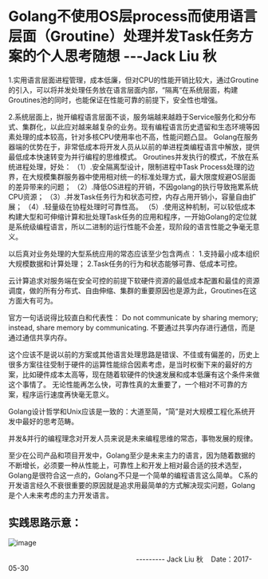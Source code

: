 # Golang不使用OS层process而使用语言层面（Groutine）处理并发Task任务方案的个人思考随想 ---Jack Liu 秋

1.实用语言层面进程管理，成本低廉，但对CPU的性能开销比较大，通过Groutine的引入，可以将并发处理任务放在语言层面内部，“隔离“在系统层面，构建Groutines池的同时，也能保证在性能可靠的前提下，安全性也增强。

2.系统层面上，抛开编程语言层面不谈，服务端越来越趋于Service服务化和分布式、集群化，以此应对越来越复杂的业务。现有编程语言历史遗留和生态环境等因素处理的成本较高，针对多核CPU使用率也不高，性能问题凸显。
Golang在服务器端的优势在于，非常低成本将开发人员从以前的单进程类编程语言中解放，提供最低成本快速转变为并行编程的思维模式。
Groutines并发执行的模式，不放在系统进程处理，好处：
（1）.安全隔离型设计，限制进程中Task Process处理的边界，在大规模集群服务器中使用相对统一的标准处理方式，最大限度规避OS层面的差异带来的问题；
（2）.降低OS进程的开销，不因golang的执行导致拖累系统CPU资源；
（3）.并发Task任务行为和状态可控，内存占用开销小，容量自由扩展；
（4）.轻量级在协程处理时可靠性高。
（5）.使用这种机制，可以较低成本构建大型和可伸缩计算和批处理Task任务的应用和程序，一开始Golang的定位就是系统级编程语言，所以二进制的运行性能不会差，现阶段的语言性能之争毫无意义。

以后真对业务处理的大型系统应用的常态应该至少包含两点：
1.支持最小成本组织大规模数据和计算处理；
2.Task任务的行为和状态能够可靠、低成本可控。

云计算追求对服务端在安全可控的前提下软硬件资源的最低成本配置和最佳的资源调度，做的所有分布式、自由伸缩、集群的重要原因也是源为此，Groutines在这方面大有可为。

官方一句话说得比较直白和代表性：
Do not communicate by sharing memory; instead, share memory by communicating.
不要通过共享内存进行通信，而是通过通信共享内存。

这个应该不是说以前的方案或其他语言处理思路是错误、不佳或有偏差的，历史上很多方案往往受制于硬件的运算性能综合因素考虑，是当时权衡下来的最好的方案，比如硬件成本太高等，现在随着软硬件的快速发展和成本低廉有这个条件来做这个事情了。
无论性能再怎么快，可靠性真的太重要了，一个相对不可靠的方案，程序运行速度再快毫无意义。

Golang设计哲学和Unix应该是一致的：大道至简，“简”是对大规模工程化系统开发中最好的思考范畴。

并发&并行的编程理念对开发人员来说是未来编程思维的常态，事物发展的规律。

至少在公司产品和项目开发中，Golang至少是未来主力的语言，因为随着数据的不断增长，必须要一种从性能上，可靠性上和开发上相对最合适的技术选型，Golang是很符合这一点的，Golang不只是一个简单的编程语言这么简单。
C系的开发语言经久不衰很重要的原因就是追求用最简单的方式解决现实问题，Golang是个人未来考虑的主力开发语言。
## 实践思路示意：
 ![image](https://github.com/ljqiu/golangnote/blob/master/Golang%E5%B9%B6%E5%8F%91%E4%B8%9A%E5%8A%A1%E5%A4%84%E7%90%86%E5%AE%9E%E8%B7%B5%E6%80%9D%E8%B7%AF%E4%B8%AA%E4%BA%BA%E6%80%9D%E8%80%83%20Jack%20Liu%20%E7%A7%8B%20%EF%BC%882017-05-30%EF%BC%89.jpg)

                                                                  --------- Jack Liu 秋    Date：2017-05-30
